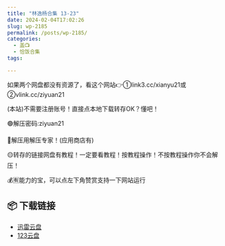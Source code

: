 ```yaml
---
title: "林逸杨合集 13-23"
date: 2024-02-04T17:02:26
slug: wp-2185
permalink: /posts/wp-2185/
categories:
  - 盖📺
  - 恰饭合集
tags:

---
```


如果两个网盘都没有资源了，看这个网站👉①link3.cc/xianyu21或②vlink.cc/ziyuan21

(本站)不需要注册账号！直接点本地下载转存OK？懂吧！

🟢解压密码:ziyuan21

🔵解压用解压专家！(应用商店有)

🟡转存的链接网盘有教程！一定要看教程！按教程操作！不按教程操作你不会解压！

💰🈶能力的宝，可以点左下角赞赏支持一下网站运行

## 📦 下载链接
- [迅雷云盘](https://blziyuan21.com/pay-download/2185?key=d3f1e21c95&down_id=0)
- [123云盘](https://blziyuan21.com/pay-download/2185?key=d3f1e21c95&down_id=1)

